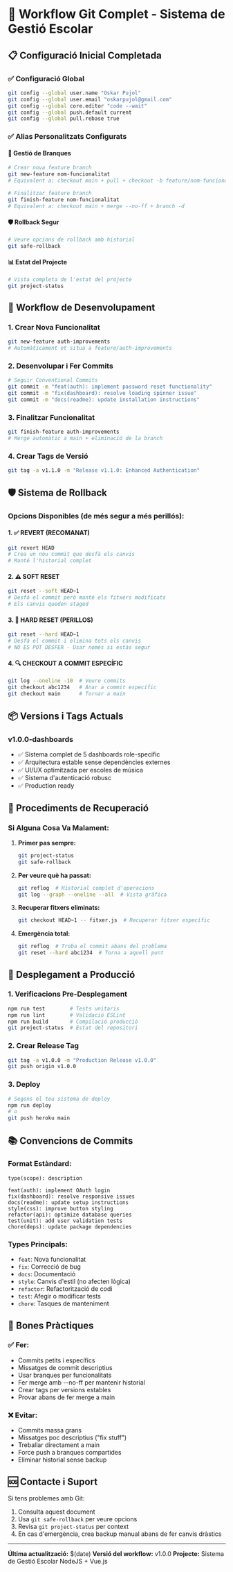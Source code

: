 # 🚀 Workflow Git Complet - Sistema de Gestió Escolar

## 📋 Configuració Inicial Completada

### ✅ Configuració Global
```bash
git config --global user.name "Oskar Pujol"
git config --global user.email "oskarpujol@gmail.com"
git config --global core.editor "code --wait"
git config --global push.default current
git config --global pull.rebase true
```

### ✅ Alias Personalitzats Configurats

#### 🌿 Gestió de Branques
```bash
# Crear nova feature branch
git new-feature nom-funcionalitat
# Equivalent a: checkout main + pull + checkout -b feature/nom-funcionalitat

# Finalitzar feature branch
git finish-feature nom-funcionalitat  
# Equivalent a: checkout main + merge --no-ff + branch -d
```

#### 🛡️ Rollback Segur
```bash
# Veure opcions de rollback amb historial
git safe-rollback
```

#### 📊 Estat del Projecte
```bash
# Vista completa de l'estat del projecte
git project-status
```

## 🎯 Workflow de Desenvolupament

### 1. Crear Nova Funcionalitat
```bash
git new-feature auth-improvements
# Automàticament et situa a feature/auth-improvements
```

### 2. Desenvolupar i Fer Commits
```bash
# Seguir Conventional Commits
git commit -m "feat(auth): implement password reset functionality"
git commit -m "fix(dashboard): resolve loading spinner issue"
git commit -m "docs(readme): update installation instructions"
```

### 3. Finalitzar Funcionalitat
```bash
git finish-feature auth-improvements
# Merge automàtic a main + eliminació de la branch
```

### 4. Crear Tags de Versió
```bash
git tag -a v1.1.0 -m "Release v1.1.0: Enhanced Authentication"
```

## 🛡️ Sistema de Rollback

### Opcions Disponibles (de més segur a més perillós):

#### 1. ✅ REVERT (RECOMANAT)
```bash
git revert HEAD
# Crea un nou commit que desfà els canvis
# Manté l'historial complet
```

#### 2. ⚠️ SOFT RESET
```bash
git reset --soft HEAD~1
# Desfà el commit però manté els fitxers modificats
# Els canvis queden staged
```

#### 3. 🚨 HARD RESET (PERILLOS)
```bash
git reset --hard HEAD~1
# Desfà el commit i elimina tots els canvis
# NO ES POT DESFER - Usar només si estàs segur
```

#### 4. 🔍 CHECKOUT A COMMIT ESPECÍFIC
```bash
git log --oneline -10  # Veure commits
git checkout abc1234   # Anar a commit específic
git checkout main      # Tornar a main
```

## 📦 Versions i Tags Actuals

### v1.0.0-dashboards
- ✅ Sistema complet de 5 dashboards role-specific
- ✅ Arquitectura estable sense dependències externes  
- ✅ UI/UX optimitzada per escoles de música
- ✅ Sistema d'autenticació robusc
- ✅ Production ready

## 🔄 Procediments de Recuperació

### Si Alguna Cosa Va Malament:

1. **Primer pas sempre:**
   ```bash
   git project-status
   git safe-rollback
   ```

2. **Per veure què ha passat:**
   ```bash
   git reflog  # Historial complet d'operacions
   git log --graph --oneline --all  # Vista gràfica
   ```

3. **Recuperar fitxers eliminats:**
   ```bash
   git checkout HEAD~1 -- fitxer.js  # Recuperar fitxer específic
   ```

4. **Emergència total:**
   ```bash
   git reflog  # Troba el commit abans del problema
   git reset --hard abc1234  # Torna a aquell punt
   ```

## 🚀 Desplegament a Producció

### 1. Verificacions Pre-Desplegament
```bash
npm run test        # Tests unitaris
npm run lint        # Validació ESLint
npm run build       # Compilació producció
git project-status  # Estat del repositori
```

### 2. Crear Release Tag
```bash
git tag -a v1.0.0 -m "Production Release v1.0.0"
git push origin v1.0.0
```

### 3. Deploy
```bash
# Segons el teu sistema de deploy
npm run deploy
# o
git push heroku main
```

## 📚 Convencions de Commits

### Format Estàndard:
```
type(scope): description

feat(auth): implement OAuth login
fix(dashboard): resolve responsive issues
docs(readme): update setup instructions
style(css): improve button styling
refactor(api): optimize database queries
test(unit): add user validation tests
chore(deps): update package dependencies
```

### Types Principals:
- `feat`: Nova funcionalitat
- `fix`: Correcció de bug
- `docs`: Documentació
- `style`: Canvis d'estil (no afecten lògica)
- `refactor`: Refactorització de codi
- `test`: Afegir o modificar tests
- `chore`: Tasques de manteniment

## 🎯 Bones Pràctiques

### ✅ Fer:
- Commits petits i específics
- Missatges de commit descriptius
- Usar branques per funcionalitats
- Fer merge amb --no-ff per mantenir historial
- Crear tags per versions estables
- Provar abans de fer merge a main

### ❌ Evitar:
- Commits massa grans
- Missatges poc descriptius ("fix stuff")
- Treballar directament a main
- Force push a branques compartides
- Eliminar historial sense backup

## 🆘 Contacte i Suport

Si tens problemes amb Git:
1. Consulta aquest document
2. Usa `git safe-rollback` per veure opcions
3. Revisa `git project-status` per context
4. En cas d'emergència, crea backup manual abans de fer canvis dràstics

---

**Última actualització:** $(date)
**Versió del workflow:** v1.0.0
**Projecte:** Sistema de Gestió Escolar NodeJS + Vue.js

